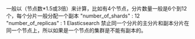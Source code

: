 一般以（节点数*1.5或3倍）来计算，比如有4个节点，分片数量一般是6个到12个，每个分片一般分配一个副本
"number_of_shards" : 12
"number_of_replicas" : 1
Elasticsearch 禁止同一个分片的主分片和副本分片在同一个节点上，所以如果是一个节点的集群是不能有副本的。